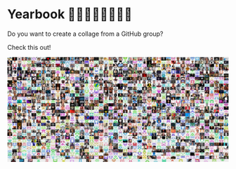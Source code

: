 # Yearbook 👩‍🦰👨‍🦱👩‍🦱👦🧑

Do you want to create a collage from a GitHub group?

Check this out!

<a href="https://yearbook-nodejs.herokuapp.com/" title="Yearbook LaunchX May 2022">
  <img align="center" src="./images/yearbook-nodejs.png" />
</a>
